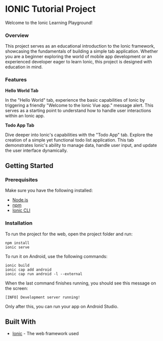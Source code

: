 # IONIC Tutorial Project

Welcome to the Ionic Learning Playground!

### Overview
This project serves as an educational introduction to the Ionic framework, showcasing the fundamentals of building a simple tab application. Whether you are a beginner exploring the world of mobile app development or an experienced developer eager to learn Ionic, this project is designed with education in mind.

### Features
**Hello World Tab**

In the "Hello World" tab, experience the basic capabilities of Ionic by triggering a friendly "Welcome to the Ionic Vue app." message alert. This serves as a starting point to understand how to handle user interactions within an Ionic app.

**Todo App Tab**

Dive deeper into Ionic's capabilities with the "Todo App" tab. Explore the creation of a simple yet functional todo list application. This tab demonstrates Ionic's ability to manage data, handle user input, and update the user interface dynamically.

## Getting Started

### Prerequisites

Make sure you have the following installed:

- [Node.js](https://nodejs.org/)
- [npm](https://www.npmjs.com/)
- [Ionic CLI](https://ionicframework.com/docs/cli)

### Installation

To run the project for the web, open the project folder and run:

```
npm install
ionic serve
```
To run it on Android, use the following commands:

```
ionic build
ionic cap add android
ionic cap run android -l --external
```

When the last command finishes running, you should see this message on the screen:

```
[INFO] Development server running!
```

Only after this, you can run your app on Android Studio.

## Built With
- [Ionic](https://ionicframework.com/) - The web framework used
